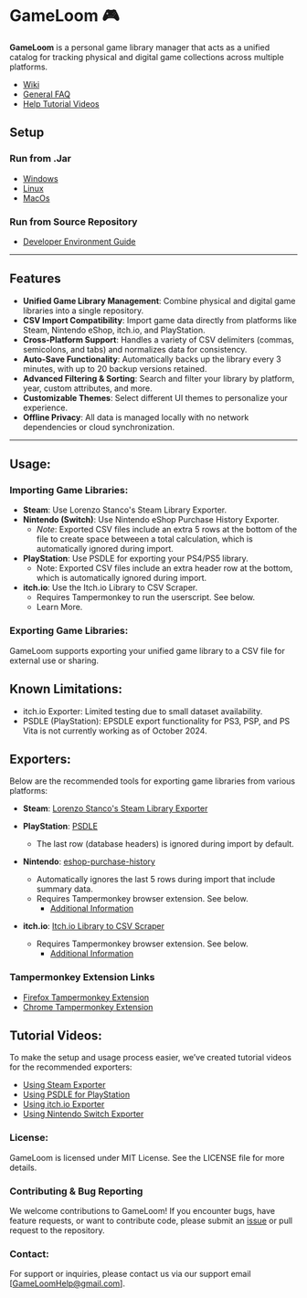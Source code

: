 # GameLoom 🎮

**GameLoom** is a personal game library manager that acts as a unified catalog for tracking physical and digital game collections across multiple platforms.
- [Wiki](https://github.com/Game-Loom/GameLoom/wiki)
- [General FAQ](https://github.com/Game-Loom/GameLoom/wiki/FAQ-:-General)
- [Help Tutorial Videos](https://www.youtube.com/@GameLoomSupport)

## Setup
### Run from .Jar
- [Windows](https://github.com/Game-Loom/GameLoom/wiki/Windows-Setup)
- [Linux](https://github.com/Game-Loom/GameLoom/wiki/Linux-Setup)
- [MacOs](https://github.com/Game-Loom/GameLoom/wiki/MacOs-Setup) 
### Run from Source Repository
- [Developer Environment Guide](https://github.com/Game-Loom/GameLoom/wiki/Developer-Environment-Setup) 

---

## Features
- **Unified Game Library Management**: Combine physical and digital game libraries into a single repository.
- **CSV Import Compatibility**: Import game data directly from platforms like Steam, Nintendo eShop, itch.io, and PlayStation.
- **Cross-Platform Support**: Handles a variety of CSV delimiters (commas, semicolons, and tabs) and normalizes data for consistency.
- **Auto-Save Functionality**: Automatically backs up the library every 3 minutes, with up to 20 backup versions retained.
- **Advanced Filtering & Sorting**: Search and filter your library by platform, year, custom attributes, and more.
- **Customizable Themes**: Select different UI themes to personalize your experience.
- **Offline Privacy**: All data is managed locally with no network dependencies or cloud synchronization.

---

## Usage:
### Importing Game Libraries:
  - **Steam**: Use Lorenzo Stanco's Steam Library Exporter.
  - **Nintendo (Switch)**: Use Nintendo eShop Purchase History Exporter.
      - *Note*: Exported CSV files include an extra 5 rows at the bottom of the file to create space betweeen a total calculation, which is automatically ignored during import.
  - **PlayStation**: Use PSDLE for exporting your PS4/PS5 library.
     - Note: Exported CSV files include an extra header row at the bottom, which is automatically ignored during import.
  - **itch.io**: Use the Itch.io Library to CSV Scraper.
     - Requires Tampermonkey to run the userscript. See below.
     - Learn More.

### Exporting Game Libraries:
GameLoom supports exporting your unified game library to a CSV file for external use or sharing.

## Known Limitations:
- itch.io Exporter: Limited testing due to small dataset availability.
- PSDLE (PlayStation): EPSDLE export functionality for PS3, PSP, and PS Vita is not currently working as of October 2024.

## Exporters:
Below are the recommended tools for exporting game libraries from various platforms:

- **Steam**: [Lorenzo Stanco's Steam Library Exporter](https://www.lorenzostanco.com/lab/steam/)
- **PlayStation**: [PSDLE](https://repod.github.io/psdle/)
   - The last row (database headers) is ignored during import by default.
   
- **Nintendo**: [eshop-purchase-history](https://github.com/redphx/eshop-purchase-history)
   - Automatically ignores the last 5 rows during import that include summary data.
   - Requires Tampermonkey browser extension. See below.
      - [Additional Information](https://www.reddit.com/r/nintendo/comments/8w1s65/i_made_a_script_to_export_your_purchase_history/)
     
- **itch.io**: [Itch.io Library to CSV Scraper](https://gist.github.com/abraxas86/ad72ba46b6cdd86dc63058bba0c629c2#file-itchiocollectiontocsv-user-js)
   - Requires Tampermonkey browser extension. See below.
      - [Additional Information](https://itch.io/blog/572343/big-improvements-to-library-to-csv-scraper)

### Tampermonkey Extension Links
- [Firefox Tampermonkey Extension](https://addons.mozilla.org/en-US/firefox/addon/tampermonkey/)
- [Chrome Tampermonkey Extension](https://chromewebstore.google.com/detail/tampermonkey/dhdgffkkebhmkfjojejmpbldmpobfkfo)

## Tutorial Videos:
To make the setup and usage process easier, we’ve created tutorial videos for the recommended exporters:
- [Using Steam Exporter](https://youtu.be/OeS60dwbXBQ)
- [Using PSDLE for PlayStation](https://youtu.be/vphXnajoUPY)
- [Using itch.io Exporter](https://youtu.be/0QkQZILQ5zk)
- [Using Nintendo Switch Exporter](https://youtu.be/hGhZ3xFpy00)

### License:
GameLoom is licensed under MIT License. See the LICENSE file for more details.

### Contributing & Bug Reporting
We welcome contributions to GameLoom! If you encounter bugs, have feature requests, or want to contribute code, please submit an [issue](https://github.com/Game-Loom/GameLoom/branches) or pull request to the repository.

### Contact:
For support or inquiries, please contact us via our support email [GameLoomHelp@gmail.com].
